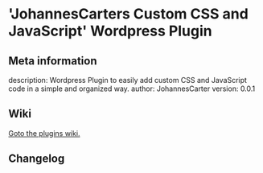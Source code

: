 # 'JohannesCarters Custom CSS and JavaScript' Wordpress Plugin

## Meta information
description: Wordpress Plugin to easily add custom CSS and JavaScript code in a simple and organized way.
author: JohannesCarter
version: 0.0.1

## Wiki

 [Goto the plugins wiki.](https://github.com/johannescarter/jcscustomcssandjs/wiki)

## Changelog

